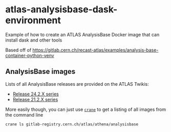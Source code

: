 # atlas-analysisbase-dask-environment
Example of how to create an ATLAS AnalysisBase Docker image that can install dask and other tools

Based off of https://gitlab.cern.ch/recast-atlas/examples/analysis-base-container-python-venv

## AnalysisBase images

Lists of all AnalysisBase releases are provided on the ATLAS Twikis:

* [Release 24.2.X series](https://twiki.cern.ch/twiki/bin/view/AtlasProtected/AnalysisBaseReleaseNotes24pt2)
* [Release 21.2.X series](https://twiki.cern.ch/twiki/bin/viewauth/AtlasProtected/AnalysisBaseReleaseNotes21_2)

More easily though, you can just use [`crane`](https://github.com/google/go-containerregistry/blob/v0.14.0/cmd/crane/) to get a listing of all images from the command line

```
crane ls gitlab-registry.cern.ch/atlas/athena/analysisbase
```
